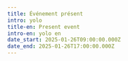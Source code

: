 ```yaml
---
title: Événement présent
intro: yolo
title-en: Present event
intro-en: yolo en
date_start: 2025-01-26T09:00:00.000Z
date_end: 2025-01-26T17:00:00.000Z
---
```

